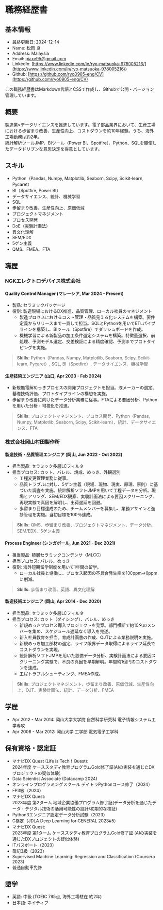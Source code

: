 # 職務経歴書

## 基本情報

- 最終更新日: 2024-12-14
- Name: 松岡 良
- Address: Malaysia
- Email: piaxv95@gmail.com
- LinkedIn: [https://www.linkedin.com/in/ryo-matsuoka-978005216/](https://www.linkedin.com/in/ryo-matsuoka-978005216/)
- Github: [https://github.com/ryo0905-eng/CV](https://github.com/ryo0905-eng/CV)

この職務経歴書はMarkdown言語とCSSで作成し、Githubで公開・バージョン管理しています。

## 概要

製造業×データサイエンスを推進しています。電子部品業界において、生産工場における歩留まり改善、生産性向上、コストダウンを約10年経験。うち、海外工場勤務は約2年。  
統計解析ツールJMP、BIツール（Power BI、Spotfire）、Python、SQLを駆使したデータドリブンな意思決定を得意としています。

## スキル

- Python（Pandas, Numpy, Matplotlib, Seaborn, Scipy, Scikit-learn, Pycaret）
- BI（Spotfire, Power BI）
- データサイエンス、統計、機械学習
- SQL
- 歩留まり改善、生産性向上、原価低減
- プロジェクトマネジメント
- プロセス開発
- DoE（実験計画法）
- 異文化理解
- SEM/EDX
- 5ゲン主義
- QMS、FMEA、FTA

<div style="page-break-before:always"></div>

## 職歴

### NGKエレクトロデバイス株式会社

#### Quality Control Manager (マレーシア, Mar 2024 - Present)

- 製品: セラミックパッケージ
- 役割: 製造現場におけるDX推進、品質管理、ローカル社員のマネジメント
  - 製造プロセスにおけるコスト管理・品質見える化システムを構築。要件定義からリリースまで一貫して担当。SQLとPythonを用いてETLパイプラインを構築し、BIツール（Spotfire）でダッシュボードを作成。
  - 機械学習による新製品の加工条件選定システムを構築。特徴量選択、前処理、予測モデル選定、交差検証による精度確認、予測までプロトタイピングを実施。

> **Skills:** Python（Pandas, Numpy, Matplotlib, Seaborn, Scipy, Scikit-learn, Pycaret）, SQL, BI（Spotfire）, データサイエンス、機械学習

#### 生産技術エンジニア (山口, Apr 2023 - Feb 2024)

- 新規無電解めっきプロセスの開発プロジェクトを担当。液メーカーの選定、基礎技術評価、プロトタイプラインの構想を実施。
- 歩留まり改善に向けたデータ分析業務に従事。FTAによる要因分析、Pythonを用いた分析・可視化を推進。

> **Skills:** プロジェクトマネジメント、プロセス開発、Python（Pandas, Numpy, Matplotlib, Seaborn, Scipy, Scikit-learn）、統計、データサイエンス、FTA

<div style="page-break-before:always"></div>

### 株式会社岡山村田製作所

#### 製造技術・品質管理エンジニア (岡山, Jun 2022 - Oct 2022)

- 担当製品: セラミック多層LCフィルタ
- 担当プロセス: カット、バレル、焼成、めっき、外観選別
  - 工程変更管理業務に従事。
  - 品質トラブルに対し、5ゲン主義（現場、現物、現実、原理、原則）に基づいた調査を実施。統計解析ソフトJMPを用いて工程データを分析。現場ヒアリング、SEM/EDX観察、実験計画法による要因スクリーニング、再現実験で真因を解明し、出荷遅延を回避。
  - 歩留まり目標達成のため、チームメンバーを募集し、業務アサインと進捗管理を実施。当初目標を100％達成。

> **Skills:** QMS、歩留まり改善、プロジェクトマネジメント、データ分析、SEM/EDX、5ゲン主義

#### Process Engineer (シンガポール, Jun 2021 - Dec 2021)

- 担当製品: 積層セラミックコンデンサ（MLCC）
- 担当プロセス: バレル、めっき
- 役割: 海外短期留学制度を用いて1年間の留学。
  - ローカル社員と協働し、プロセス起因の不具合発生率を100ppm→0ppmに削減。

> **Skills:** 歩留まり改善、英語、異文化理解

#### 製造技術エンジニア (岡山, Apr 2014 - Dec 2020)

- 担当製品: セラミック多層LCフィルタ
- 担当プロセス: カット（ダイシング）、バレル、めっき
  - 新規めっきプロセス導入プロジェクトを発案。部門横断で約10名のメンバーを集め、スケジュール遅延なく導入を完遂。
  - 新入社員教育を担当。育成計画書の作成、OJTによる業務説明を実施。
  - 新規めっき加工部材の選定、ライフ限界データ取得によるライフ延長でコストダウンを実現。
  - 統計解析ソフトJMPを用いた設備データ分析、実験計画法による要因スクリーニング実験で、不良の真因を早期解明。年間約1億円のコストダウンを達成。
  - 工程トラブルシューティング、FMEA作成。

> **Skills:** プロジェクトマネジメント、歩留まり改善、原価低減、生産性向上、OJT、実験計画法、統計、データ分析、FMEA

<div style="page-break-before:always"></div>

## 学歴

- Apr 2012 - Mar 2014: 岡山大学大学院 自然科学研究科 電子情報システム工学専攻
- Apr 2008 - Mar 2012: 岡山大学 工学部 電気電子工学科

## 保有資格・認定証

- マナビDX Quest (Life is Tech！Quest):  
  2024年度 ケーススタディ教育プログラムGold修了証(AIの実装を通じたDXプロジェクトの疑似体験)
- Data Scientist Associate (Datacamp 2024)
- オンラインプログラミングスクール デイトラPythonコース修了（2024）
- FP3級（2024）
- マナビDX Quest:  
2023年度 第2ターム 地域企業協働プログラム修了証(データ分析を通じたデータ・デジタル技術の活用可能性の設計/初期的な検証)
- Python3エンジニア認定データ分析試験（2023）
- G検定（JDLA Deep Learning for GENERAL 2023#5）
- マナビDX Quest:  
2023年度 第1ターム ケーススタディ教育プログラムGold修了証 (AIの実装を通じたDXプロジェクトの疑似体験)
- ITパスポート（2023）
- 簿記3級（2023）
- Supervised Machine Learning: Regression and Classification (Coursera 2023)
- 普通自動車免許

## 語学
- 英語: 中級 (TOEIC 785点, 海外工場駐在 約2年)
- 日本語: ネイティブ
